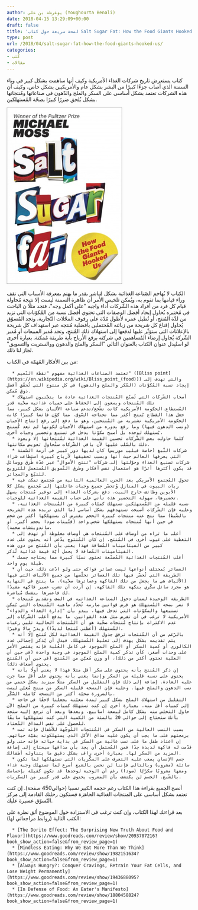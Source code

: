 ```yaml
---
author: يوغرطة بن علي (Youghourta Benali)
date: 2018-04-15 13:29:09+00:00
draft: false
title: 'لمحة سريعة حول كتاب Salt Sugar Fat: How the Food Giants Hooked Us'
type: post
url: /2018/04/salt-sugar-fat-how-the-food-giants-hooked-us/
categories:
- كُتب
- مقالات
---
```


كتاب يستعرض تاريخ شركات الغذاء الأمريكية وكيف أنها ساهمت بشكل كبير في وباء السمنة الذي أصاب جزءًا كبيرًا من البشر بشكل عام والأمريكيين بشكل خاص، وكيف أن هذه الشركات تعتمد بشكل أساسي على السكر والملح والدّهون في صناعاتها ومُنتجاتها بشكل يُلحق ضررًا كبيرًا بصحّة المُستهلكين.




[![](salt-sugar-fat.jpg)
](https://www.it-scoop.com/2018/04/salt-sugar-fat-how-the-food-giants-hooked-us/salt-sugar-fat/)




الكتاب لا يُهاجم الصّناعة الغذائية بشكل مُباشر بقدر ما يهتم بمعرفة الأسباب التي تقف وراء قيامها بما تقوم به، ويُمكن تلخيص الأمر أن ظاهرة السمنة ليست إلا نتيجة مُحاولة قيام كل فرد من أفراد هذه الشّركات أداء واجبه "على أكمل وجه"، فتجد مثلًا ن الباحث في مُختبره يُحاول إيجاد أفضل الوصفات التي تحتوي أفضل نسبة من المُكوّنات التي تزيد من لذّة المُنتج، أو تُطيل عمره لأطول مُدّة على رفوف المحّلات التّجارية، وتجد المُسوّق يُحاول إقناع كل شريحة من زبائنه المُحتملين بأفضلية مُنتجه عبر استهداف كل شريحة بالإعلانات التي ستؤثّر عليها لدفعها إلى استهلاك ذلك المُنتج، وتجد مُدير المبيعات أو مُدير الشّركة يُحاول إرضاء المُساهمين في شركته برفع الأرباح بأية طريقة مُمكنة. بعبارة أخرى لو استُبِدل عنوان الكتاب بالعنوان التالي "السكر والملح والدهون ووالستريت والتسويق" لجاز لنا ذلك.




من بين الأفكار المُهمّة في الكتاب:






 	  * تعتمد الصناعات الغذائية مفهوم "نقطة النّعيم" ([Bliss point](https://en.wikipedia.org/wiki/Bliss_point_(food))) والتي تهدف إلى إيجاد نسبة المُكوّنات (السّكر والملح والدهون) في كل منتوج التي تُحقّق أفضل ذوق مُمكن.
 	  * أصحاب الشّركات التي تُصنّع المُنتجات الغذائية عادة ما يتجّنبون استهلاك تلك المُنتجات ويسعون إلى الحفاظ على حميات غذائية صحّية قدر المُستطاع.الحكومة الأمريكية كانت تشّجع/تدعم صناعة الألبان بشكل كبير، مما جعل هذا القطاع يُنتج أكثر مما تحتاجه السّوق، مما كوّن فائضا كبيرًا كانت الحكومة الأمريكية تشتريه من المُنتجين، وهو ما دفع إلى رفع إنتاج الأجبان (ونسب الدهون فيها) وما رفع بدوره من استهلاك الأجبان لكونها لم تعد كُمنتج يُستهلك لوحده بل أصبح مكوّنا يدخل في تصنيع وتحضير وجبات أخرى.
 	  * كلما حاولت بعض الشّركات تحسين القيمة الغذائية لمُنتجاتها إلا ويعود ذلك بالسّلب عليها لأن باقي الشّركات ستُحاول تعويض مكانتها.
 	  * شركات التّبغ (خاصة فيليب موريس) كان لديها دور كبير في أزمة السّمنة التي يعرفها العالم حيث أنها وبسبب تحقيقها لأرباح كبيرة استطاعت شراء شركات تصنيع الغذاء وحوّلتها إلى شركات "تنتج الأموال" عبر عدّة طُرق ووسائل قد يكون أكثرها أثرًا هو استعمال نفس أفكار وطرق التّسويق المُستعمل للترويج للتبّغ والسجائر.
 	  * تحول المُجتمع الأمريكي بعد الحرب العالمية الثانية من مُجتمع تمكث فيه ربات البيوت في المنازل وُتحضّر جميع وجبات عائلتها إلى مُجتمع يشكل كلا الأبوين وظائف خارج البيت، دفع بشركات الغذاء إلى توفير مُنتجات يسهل تحضيرها، سهولة التحضير هذه تأتي على حساب القيمة الغذائية للوجبات.
 	  * نسبة قليلة من المُستهلكين تستهلك كميّات كبيرة من المُنتجات الغذائية، وعليه فإن الشّركات أصبحت تستهدفهم بشكل أساسي (ما الذي تريده هذه الشريحة بالضّبط) مما نتج عنه منتجات كبيرة الحجم يفترض أن يستهلكها أكثر من شخص في حين أنها مُنتجات يستهلكها شخص واحد (قنّينات صودا بحجم أكبر، أو ساندويتشات ضخمة).
 	  * أغلب ما تراه من أوصاف على المُنتجات هي أوصاف مغلوطة أو تهدف إلى التغطية على عيوب أخرى في المُنتج. إن كان المُنتوج يدّعي أنه يحتوي على عدد كبير من الفيتامينات المُضافة فهذا يعني بأن المُنتج من دون هذه الفيتامينات المُضافة لا يحمل أيّة قيمة غذائية تُذكر.
 	  * أغلب المُنتجات الغذائية المُصنّعة تحتوي نسبًا كبيرة مما يحتاجه جسمك طيلة يوم واحد.
 	  * العصائر بُمختلف أنواعها ليست عصائر فواكه حتى ولو ادّعت ذلك، حيث أن الطريقة التي تُحضّر فيها تلك العصائر تخلّصها من جميع الألياف التي فيها (الألياف هي ما يجعل من تلك الفاكهة وعصائرها صحّية)، ما ينتج في النهاية هو مجرد سائل سكّري بنكهة تلك الفاكهة. إن أردت أن تشرب عصير فاكهة مفيدًا لك فاعصرها بنفسك مُباشرة.
 	  * الطريقة الوحيدة لضمان دخول الصناعة الغذائية في الصف وتقديم مُنتجات لا تضر بصحة المُستهلك هو فرض قوانين صارمة تُحدّد ماهية المُنتجات التي يُمكن تصنيعها والمكوّنات التي تدخل فيها، يبدو بأن "إدارة الغذاء والدواء" الأمريكية لا ترغب في أن تفرض مثل هذه القوانين. ما يدفع أغلب الشّركات إلى عدم الاكتراث بإنتاج مُنتجات صحّية هو أن المُنتجات الحالية تلبي رغبات المُستهلك (أعطني مُنتجا لذيذًا) ويدرّ مالا وفيرًا.
 	  * بالرّغم من أن المُنتجات ترفق جدول القيمة الغذائية لكل مُنتج إلّا أنه يتم تقديمه بشكل يهدف إلى تغليط المُستهلك. فبدل أن يُذكر إجمالي عدد الكالوري أو كمية السكر أو الملح الموجود في كامل العُلبة فإنه يقتصر الأمر على وحدات أصغر، كأن تذكر كمية الملح الموجود في وجبة واحدة (في حين أن العلبة تحتوي أكثر من ذلك)، أو وزن مُعيّن من المُنتج (في حين أن المُنتج يحتوي أضعاف ذلك).
 	  * إن ذكر المُنتج بأنه يحتوي على سكر أقل مثلا فهذا لا يعني أولًا بأنه يحتوي على نسبة قليلة من السكر وإنما يعني بأنه يحتوي على أقل مما جرت عليه العادة. إضافة إلى ذلك فإن التقليل من السكر مثلًا سيزيد بشكل حتمي من نسب الدهون والملح فيها. وعليه فإن النسخة قليلة السكر من منتج مُعيّن ليست بالضرورة صحيّة أكثر من النسخة كاملة السّكّر.
 	  * التقليل من استهلاك الملح بشكل كبير لمدة معيّنة يجعلنا لاحقًا في حاجة إلى كميات أقل منه. بعبارة أخرى إن كنت تستهلك كميات كبيرة من الملح الآن حاول التخلص منه بشكل كامل لبضعة أسابيع، وبعدها وبعد أن ترجع إليه ستجد بأنك ستحتاج إلى حوالي 20 بالمئة من الكمية التي كنت تستهلكها سابقًا للحصول على نفس المذاق المُعتاد.
 	  * بسبب النسب العالية من السكر في المُنتجات المُوجّهة للأطفال فإنه تمت برمجتهم على ما يجب أن يكون عليه مذاق الأكل الذي يستهلكونه بقيّة حياتهم. إن اعتاد طفل ما على نسب عالية من السكر في بداية حياته فإنه حتى ولو قدّمت له فاكهة لذيذة جدًا فمن المُحتمل أن يجد بأن مذاقها سيحتاج إلى إضافة المزيد من السكر لها. بعبارة أخرى راقب بشكل دقيق ما يتناوله أطفالك.
 	  * جسم الإنسان يصعب عليه التعرف على السكّريات التي نستهلكها لما تكون سائلة (مشروب) وبالتالي فإننا لن نحسن بالشبع أسرع لما تستهلك وجبة غداء ومعها مشروبًا سكرّيّا (صودا) رغم أن الوجبة لوحدها قد تكون كفيلة بإحساسك بالشّبع. الجسم لن يكتشف بأن المشروب يحتوي على قدر كبير من السكريات.






أنصح الجميع بقراءة هذا الكتاب رغم حجمه الكبير نسبيا (حوالي450 صفحة). إن كنت تعتمد بشكل أساسي على المنتجات الغذائية الجاهزة فستكون رحلتك القادمة إلى مركز التّسوّق عسيرة عليك.




بعد قراءتك لهذا الكتاب، وإن كنت ترغب في الاستزادة حول الموضوع ألق نظرة على الكتب التالية (روابط مراجعاتي لها):






 	  * [The Dorito Effect: The Surprising New Truth About Food and Flavor](https://www.goodreads.com/review/show/2093707216?book_show_action=false&from_review_page=1)
 	  * [Mindless Eating: Why We Eat More Than We Think](https://www.goodreads.com/review/show/1982151634?book_show_action=false&from_review_page=1)
 	  * [Always Hungry?: Conquer Cravings, Retrain Your Fat Cells, and Lose Weight Permanently](https://www.goodreads.com/review/show/1943688095?book_show_action=false&from_review_page=1)
 	  * [In Defense of Food: An Eater's Manifesto](https://www.goodreads.com/review/show/1880458824?book_show_action=false&from_review_page=1)

